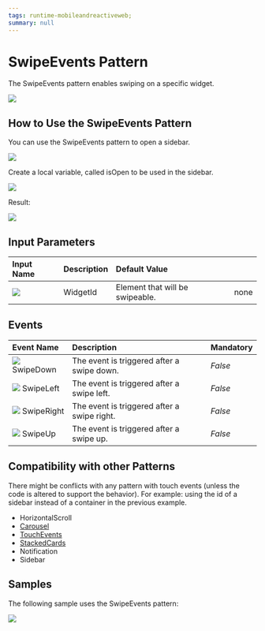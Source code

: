 ```yaml
---
tags: runtime-mobileandreactiveweb;
summary: null
---
```


# SwipeEvents Pattern

The SwipeEvents pattern enables swiping on a specific widget.

![](../../../../../.gitbook/assets/swipe_events.png)

## How to Use the SwipeEvents Pattern

You can use the SwipeEvents pattern to open a sidebar.

![](../../../../../.gitbook/assets/swipe_area.png)

Create a local variable, called isOpen to be used in the sidebar.

![](../../../../../.gitbook/assets/swipe_events_create.png)

Result:

![](../../../../../.gitbook/assets/swipeevents_endresult.gif)

## Input Parameters

| **Input Name** | **Description** | **Default Value** |  |
| :--- | :--- | :--- | :--- |
| ![](../../../../../.gitbook/assets/input%20%284%29.png) | WidgetId | Element that will be swipeable. | none |

## Events

| **Event Name** | **Description** | **Mandatory** |
| :--- | :--- | :--- |
| ![](../../../../../.gitbook/assets/event%20%286%29.png) SwipeDown | The event is triggered after a swipe down. | _False_ |
| ![](../../../../../.gitbook/assets/event%20%285%29.png) SwipeLeft | The event is triggered after a swipe left. | _False_ |
| ![](../../../../../.gitbook/assets/event%20%288%29.png) SwipeRight | The event is triggered after a swipe right. | _False_ |
| ![](../../../../../.gitbook/assets/event%20%283%29.png) SwipeUp | The event is triggered after a swipe up. | _False_ |

## Compatibility with other Patterns

There might be conflicts with any pattern with touch events \(unless the code is altered to support the behavior\). For example: using the id of a sidebar instead of a container in the previous example.

* HorizontalScroll 
* [Carousel](https://github.com/danielmarquespt/docs-product/tree/e7ea3f444d5129dab245c69ab72ae091554bc4fb/src/develop/ui/patterns/mobile/carousel.md%3E)
* [TouchEvents](https://github.com/danielmarquespt/docs-product/tree/e7ea3f444d5129dab245c69ab72ae091554bc4fb/src/develop/ui/patterns/mobile/touchevents.md%3E)
* [StackedCards](https://github.com/danielmarquespt/docs-product/tree/e7ea3f444d5129dab245c69ab72ae091554bc4fb/src/develop/ui/patterns/mobile/stackedcards.md%3E)
* Notification 
* Sidebar 

## Samples

The following sample uses the SwipeEvents pattern:

![](../../../../../.gitbook/assets/swipeevents-sample-1.PNG)

